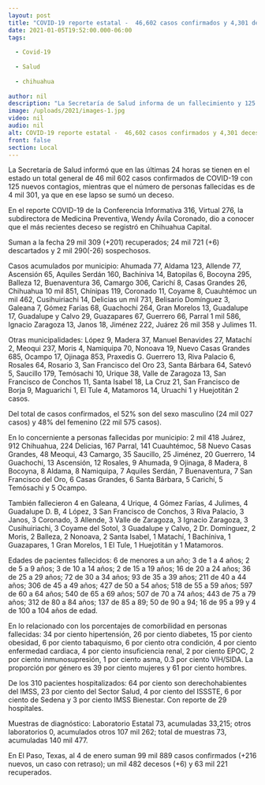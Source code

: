 ```yaml
---
layout: post
title: "COVID-19 reporte estatal -  46,602 casos confirmados y 4,301 decesos"
date: 2021-01-05T19:52:00.000-06:00
tags:
  
  - Covid-19
  
  - Salud
  
  - chihuahua
  
author: nil
description: "La Secretaría de Salud informa de un fallecimiento y 125 nuevos contagios en las últimas 24 horas"
image: /uploads/2021/images-1.jpg
video: nil
audio: nil
alt: COVID-19 reporte estatal -  46,602 casos confirmados y 4,301 decesos
front: false
section: Local
---
```


La Secretaría de Salud informó que en las últimas 24 horas se tienen en el estado un total general de 46 mil 602 casos confirmados de COVID-19 con 125 nuevos contagios, mientras que el número de personas fallecidas es de 4 mil 301, ya que en ese lapso se sumó un deceso.

En el reporte COVID-19 de la Conferencia Informativa 316, Virtual 276, la subdirectora de Medicina Preventiva, Wendy Ávila Coronado, dio a conocer que el más recientes deceso se registró en Chihuahua Capital.

Suman a la fecha 29 mil 309 (+201) recuperados; 24 mil 721 (+6) descartados y 2 mil 290(-26) sospechosos.

Casos acumulados por municipio: Ahumada 77, Aldama 123, Allende 77, Ascensión 65, Aquiles Serdán 160, Bachíniva 14, Batopilas 6, Bocoyna 295, Balleza 12, Buenaventura 36, Camargo 306, Carichí 8, Casas Grandes 26, Chihuahua 10 mil 851, Chínipas 119, Coronado 11, Coyame  8, Cuauhtémoc un mil 462, Cusihuiriachi 14, Delicias un mil 731, Belisario Domínguez 3, Galeana 7, Gómez Farías 68, Guachochi 264, Gran Morelos 13, Guadalupe 17, Guadalupe y Calvo 29, Guazapares 67, Guerrero 66, Parral 1 mil 586, Ignacio Zaragoza 13, Janos 18, Jiménez 222, Juárez 26 mil 358 y Julimes 11.

Otras municipalidades: López 9, Madera 37, Manuel Benavides 27, Matachí 2, Meoqui 237, Moris 4, Namiquipa 70, Nonoava 19, Nuevo Casas Grandes 685, Ocampo 17, Ojinaga 853, Praxedis G. Guerrero 13, Riva Palacio 6, Rosales 64, Rosario 3, San Francisco del Oro 23, Santa Bárbara 64, Satevó 5, Saucillo 179, Temósachi 10, Urique 38, Valle de Zaragoza 13, San Francisco de Conchos 11, Santa Isabel 18, La Cruz 21, San Francisco de Borja 9, Maguarichi 1, El Tule 4, Matamoros 14, Uruachi 1 y Huejotitán 2 casos.

Del total de casos confirmados, el 52% son del sexo masculino (24 mil 027 casos) y 48% del femenino (22 mil 575 casos).

En lo concerniente a personas fallecidas por municipio: 2 mil 418 Juárez, 912 Chihuahua, 224 Delicias, 167 Parral, 141 Cuauhtémoc, 58 Nuevo Casas Grandes, 48 Meoqui, 43 Camargo, 35 Saucillo, 25 Jiménez, 20 Guerrero, 14 Guachochi, 13 Ascensión, 12 Rosales, 9 Ahumada, 9 Ojinaga, 8 Madera, 8 Bocoyna, 8 Aldama, 8 Namiquipa, 7 Aquiles Serdán, 7 Buenaventura, 7 San Francisco del Oro, 6 Casas Grandes, 6 Santa Bárbara, 5 Carichí, 5 Temósachi y 5 Ocampo.

También fallecieron 4 en Galeana, 4 Urique, 4 Gómez Farías, 4 Julimes, 4 Guadalupe D. B, 4 López, 3 San Francisco de Conchos, 3 Riva Palacio, 3 Janos, 3 Coronado, 3 Allende, 3 Valle de Zaragoza, 3 Ignacio Zaragoza, 3 Cusihuiriachi, 3 Coyame del Sotol, 3 Guadalupe y Calvo, 2 Dr. Domínguez, 2 Moris, 2 Balleza, 2 Nonoava, 2 Santa Isabel, 1 Matachí, 1 Bachíniva, 1 Guazapares, 1 Gran Morelos, 1 El Tule, 1 Huejotitán y 1 Matamoros.

Edades de pacientes fallecidos: 6 de menores a un año; 3 de 1 a 4 años; 2 de 5 a 9 años; 3 de 10 a 14 años; 2 de 15 a 19 años; 16 de 20 a 24 años; 36 de 25 a 29 años; 72 de 30 a 34 años; 93 de 35 a 39 años; 211 de 40 a 44 años; 306 de 45 a 49 años; 427 de 50 a 54 años; 518 de 55 a 59 años; 597 de 60 a 64 años; 540 de 65 a 69 años; 507 de 70 a 74 años; 443 de 75 a 79 años; 312 de 80 a 84 años; 137 de 85 a 89; 50 de 90 a 94; 16 de 95 a 99 y 4 de 100 a 104 años de edad.

En lo relacionado con los porcentajes de comorbilidad en personas fallecidas: 34 por ciento hipertensión, 26 por ciento diabetes, 15 por ciento obesidad, 6 por ciento tabaquismo, 6 por ciento otra condición, 4 por ciento enfermedad cardiaca, 4 por ciento insuficiencia renal, 2 por ciento EPOC, 2 por ciento inmunosupresión, 1 por ciento asma, 0.3 por ciento VIH/SIDA. La proporción por género es 39 por ciento mujeres y 61 por ciento hombres.

De los 310 pacientes hospitalizados: 64 por ciento son derechohabientes del IMSS, 23 por ciento del Sector Salud, 4 por ciento del ISSSTE, 6 por ciento de Sedena y 3 por ciento IMSS Bienestar. Con reporte de 29 hospitales.

Muestras de diagnóstico: Laboratorio Estatal 73, acumuladas 33,215; otros laboratorios 0, acumulados otros 107 mil 262; total de muestras 73, acumuladas 140 mil 477.

En El Paso, Texas, al 4 de enero suman 99 mil 889 casos confirmados (+216 nuevos, un caso con retraso); un mil 482 decesos (+6) y 63 mil 221 recuperados.